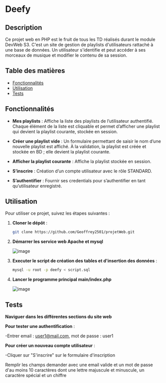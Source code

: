 # Deefy

## Description

Ce projet web en PHP est le fruit de tous les TD réalisés durant le module DevWeb S3. C'est un site de gestion de playlists d'utilisateurs rattaché à une base de données. Un utilisateur s'identifie et peut accéder à ses morceaux de musique et modifier le contenu de sa session.

## Table des matières

- [Fonctionnalités](#fonctionnalités)
- [Utilisation](#utilisation)
- [Tests](#tests)

## Fonctionnalités

- **Mes playlists** : Affiche la liste des playlists de l’utilisateur authentifié. Chaque élément de la liste est cliquable et permet d’afficher une playlist qui devient la playlist courante, stockée en session.

- **Créer une playlist vide** : Un formulaire permettant de saisir le nom d’une nouvelle playlist est affiché. À la validation, la playlist est créée et stockée en BD ; elle devient la playlist courante.

- **Afficher la playlist courante** : Affiche la playlist stockée en session.

- **S’inscrire** : Création d’un compte utilisateur avec le rôle STANDARD.

- **S’authentifier** : Fournir ses credentials pour s’authentifier en tant qu’utilisateur enregistré.

## Utilisation

Pour utiliser ce projet, suivez les étapes suivantes :

1. **Cloner le dépôt** :
   ```bash
   git clone https://github.com/Geoffrey2501/projetWeb.git
   
2. **Démarrer les service web Apache et mysql**

   ![image](https://github.com/user-attachments/assets/c00aeb97-ea2c-4fb2-b077-2e249e79e692)

3. **Executer le script de création des tables et d'insertion des données** :

   ```bash
   mysql -u root -p deefy < script.sql

5. **Lancer le programme principal main/index.php**
   
   ![image](https://github.com/user-attachments/assets/6d132718-8f52-4489-9ca5-aca8fb3458d6)


## Tests 

**Naviguer dans les différentes sections du site web**

**Pour tester une authentification** : 

   -Entrer email : user1@mail.com,
           mot de passe : user1

**Pour créer un nouveau compte utilisateur** :

   -Cliquer sur "S'inscrire" sur le formulaire d'inscription 
   
   Remplir les champs demander avec une email valide 
   et un mot de passe d'au moins 10 caractères dont 
   une lettre majuscule et minuscule, un caractère spécial 
   et un chiffre


 
